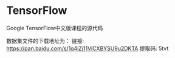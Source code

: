 # TensorFlow
Google TensorFlow中文版课程的源代码

数据集文件的下载地址为：
链接: https://pan.baidu.com/s/1q4iZj11VlCXBYSU9u2DKTA 提取码: 5tvt